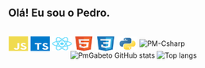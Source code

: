 ## Olá! Eu sou o Pedro.
<div style="display: inline_block"><br>
  <img align="center" alt="Pm-Js" height="30" width="40" src="https://raw.githubusercontent.com/devicons/devicon/master/icons/javascript/javascript-plain.svg">
  <img align="center" alt="Pm-Ts" height="30" width="40" src="https://raw.githubusercontent.com/devicons/devicon/master/icons/typescript/typescript-plain.svg">
  <img align="center" alt="Pm-React" height="30" width="40" src="https://raw.githubusercontent.com/devicons/devicon/master/icons/react/react-original.svg">
  <img align="center" alt="PM-HTML" height="30" width="40" src="https://raw.githubusercontent.com/devicons/devicon/master/icons/html5/html5-original.svg">
  <img align="center" alt="PM-CSS" height="30" width="40" src="https://raw.githubusercontent.com/devicons/devicon/master/icons/css3/css3-original.svg">
  <img align="center" alt="PM-Python" height="30" width="40" src="https://raw.githubusercontent.com/devicons/devicon/master/icons/python/python-original.svg">
  <img align="center" alt="PM-Csharp" height="30" width="40" src="https://cdn.jsdelivr.net/gh/devicons/devicon@latest/icons/azuresqldatabase/azuresqldatabase-original.svg" />
</div>
<div align="center">
<img alt="PmGabeto GitHub stats" src="https://github-readme-stats.vercel.app/api?username=PmGabeto&show_icons=true&theme=midnigth-purple"/>
<img alt="Top langs" src="https://github-readme-stats.vercel.app/api/top-langs/?username=PmGabeto&layout=compact&&langs_count=8"/>
</div>
